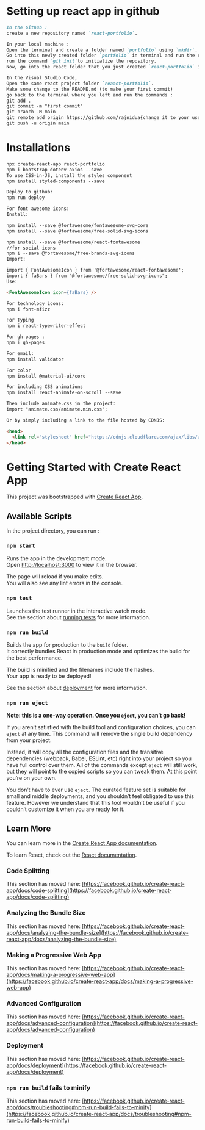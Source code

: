 # Setting up react app in github

```md
In the Github :
create a new repository named `react-portfolio`.

In your local machine :
Open the terminal and create a folder named `portfolio` using `mkdir`.
Go into this newly created folder `portfolio` in terminal and run the command :`npx create-react-app react-portfolio` , this will create a react app inside the portfolio folder.
run the command `git init`to initialize the repository.
Now, go into the react folder that you just created `react-portfolio` in the terminal.

In the Visual Studio Code,
Open the same react project folder `reaact-portfolio`.
Make some change to the README.md (to make your first commit)
go back to the terminal where you left and run the commands :
git add .
git commit -m "first commit"
git branch -M main
git remote add origin https://github.com/rajnidua{change it to your user name}/react-portfolio.git
git push -u origin main
```

# Installations

```md
npx create-react-app react-portfolio
npm i bootstrap dotenv axios --save
To use CSS-in-JS, install the styles component
npm install styled-components --save

Deploy to github:
npm run deploy

For font awesome icons:
Install:

npm install --save @fortawesome/fontawesome-svg-core
npm install --save @fortawesome/free-solid-svg-icons

npm install --save @fortawesome/react-fontawesome
//for social icons
npm i --save @fortawesome/free-brands-svg-icons
Import:

import { FontAwesomeIcon } from '@fortawesome/react-fontawesome';
import { faBars } from "@fortawesome/free-solid-svg-icons";
Use:

<FontAwesomeIcon icon={faBars} />

For technology icons:
npm i font-mfizz

For Typing
npm i react-typewriter-effect

For gh pages :
npm i gh-pages

For email:
npm install validator

For color
npm install @material-ui/core

For including CSS animations
npm install react-animate-on-scroll --save

Then include animate.css in the project:
import "animate.css/animate.min.css";

Or by simply including a link to the file hosted by CDNJS:

<head>
  <link rel="stylesheet" href="https://cdnjs.cloudflare.com/ajax/libs/animate.css/3.5.2/animate.min.css">
</head>
```

# Getting Started with Create React App

This project was bootstrapped with [Create React App](https://github.com/facebook/create-react-app).

## Available Scripts

In the project directory, you can run :

### `npm start`

Runs the app in the development mode.\
Open [http://localhost:3000](http://localhost:3000) to view it in the browser.

The page will reload if you make edits.\
You will also see any lint errors in the console.

### `npm test`

Launches the test runner in the interactive watch mode.\
See the section about [running tests](https://facebook.github.io/create-react-app/docs/running-tests) for more information.

### `npm run build`

Builds the app for production to the `build` folder.\
It correctly bundles React in production mode and optimizes the build for the best performance.

The build is minified and the filenames include the hashes.\
Your app is ready to be deployed!

See the section about [deployment](https://facebook.github.io/create-react-app/docs/deployment) for more information.

### `npm run eject`

**Note: this is a one-way operation. Once you `eject`, you can’t go back!**

If you aren’t satisfied with the build tool and configuration choices, you can `eject` at any time. This command will remove the single build dependency from your project.

Instead, it will copy all the configuration files and the transitive dependencies (webpack, Babel, ESLint, etc) right into your project so you have full control over them. All of the commands except `eject` will still work, but they will point to the copied scripts so you can tweak them. At this point you’re on your own.

You don’t have to ever use `eject`. The curated feature set is suitable for small and middle deployments, and you shouldn’t feel obligated to use this feature. However we understand that this tool wouldn’t be useful if you couldn’t customize it when you are ready for it.

## Learn More

You can learn more in the [Create React App documentation](https://facebook.github.io/create-react-app/docs/getting-started).

To learn React, check out the [React documentation](https://reactjs.org/).

### Code Splitting

This section has moved here: [https://facebook.github.io/create-react-app/docs/code-splitting](https://facebook.github.io/create-react-app/docs/code-splitting)

### Analyzing the Bundle Size

This section has moved here: [https://facebook.github.io/create-react-app/docs/analyzing-the-bundle-size](https://facebook.github.io/create-react-app/docs/analyzing-the-bundle-size)

### Making a Progressive Web App

This section has moved here: [https://facebook.github.io/create-react-app/docs/making-a-progressive-web-app](https://facebook.github.io/create-react-app/docs/making-a-progressive-web-app)

### Advanced Configuration

This section has moved here: [https://facebook.github.io/create-react-app/docs/advanced-configuration](https://facebook.github.io/create-react-app/docs/advanced-configuration)

### Deployment

This section has moved here: [https://facebook.github.io/create-react-app/docs/deployment](https://facebook.github.io/create-react-app/docs/deployment)

### `npm run build` fails to minify

This section has moved here: [https://facebook.github.io/create-react-app/docs/troubleshooting#npm-run-build-fails-to-minify](https://facebook.github.io/create-react-app/docs/troubleshooting#npm-run-build-fails-to-minify)
